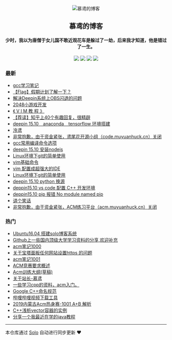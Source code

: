 <p align="center"><img alt="慕鸢的博客" src="https://static.b3log.org/images/brand/solo-32.png"></p><h2 align="center">
慕鸢的博客
</h2>

<h4 align="center">少时，我以为唐僧于女儿国不敢近观花车是躲过了一劫，后来我才知道，他是错过了一生。</h4>
<p align="center"><a title="慕鸢的博客" target="_blank" href="https://github.com/MuMuloveU/solo-blog"><img src="https://img.shields.io/github/last-commit/MuMuloveU/solo-blog.svg?style=flat-square&color=FF9900"></a>
<a title="GitHub repo size in bytes" target="_blank" href="https://github.com/MuMuloveU/solo-blog"><img src="https://img.shields.io/github/repo-size/MuMuloveU/solo-blog.svg?style=flat-square"></a>
<a title="Solo Version" target="_blank" href="https://github.com/b3log/solo/releases"><img src="https://img.shields.io/badge/solo-3.6.1-f1e05a.svg?style=flat-square&color=blueviolet"></a>
<a title="Hits" target="_blank" href="https://github.com/b3log/hits"><img src="https://hits.b3log.org/MuMuloveU/solo-blog.svg"></a></p>

### 最新

* [gcc学习笔记](https://www.muyuanhuck.cn/articles/2019/07/27/1564216533786.html)
* [【Flag】假期计划了解一下？](https://www.muyuanhuck.cn/articles/2019/07/19/1563535311781.html)
* [解决Deepin系统上OBS闪退的问题](https://www.muyuanhuck.cn/articles/2019/07/14/1563091376495.html)
* [2048小游戏开发](https://www.muyuanhuck.cn/articles/2019/07/13/1562982626722.html)
* [《 V I M  教  程 》](https://www.muyuanhuck.cn/articles/2019/07/09/1562682337699.html)
* [【荐读】知乎上40个有趣回复，很精辟 ](https://www.muyuanhuck.cn/articles/2019/07/01/1561988450412.html)
* [deepin 15.10　anaconda　tensorflow 环境搭建](https://www.muyuanhuck.cn/articles/2019/06/30/1561870489204.html)
* [泠鸢](https://www.muyuanhuck.cn/articles/2019/06/30/1561866533840.html)
* [非常抱歉，由于资金紧张，鸢尾花开源小组（code.muyuanhuck.cn）关闭 ](https://www.muyuanhuck.cn/code.muyuanhuck.cn)
* [gcc常用编译命令选项](https://www.muyuanhuck.cn/articles/2019/06/20/1561022765664.html)
* [deepin 15.10 安装nodejs](https://www.muyuanhuck.cn/articles/2019/06/19/1560915196420.html)
* [Linux环境下git的简单使用](https://www.muyuanhuck.cn/articles/2019/06/19/1560911295675.html)
* [vim基础命令](https://www.muyuanhuck.cn/articles/2019/06/18/1560859493876.html)
* [vim 配置成超强大的IDE](https://www.muyuanhuck.cn/articles/2019/06/18/1560857115774.html)
* [Linux环境下git的简单使用](https://www.muyuanhuck.cn/articles/2019/06/18/1560852539897.html)
* [deepin 15.10 python 换源](https://www.muyuanhuck.cn/articles/2019/06/18/1560849414255.html)
* [deppin15.10 vs code 配置 C++ 开发环境](https://www.muyuanhuck.cn/articles/2019/06/18/1560848667131.html)
* [deppin15.10 pip 报错 No module named pip](https://www.muyuanhuck.cn/articles/2019/06/18/1560848215436.html)
* [讲个笑话](https://www.muyuanhuck.cn/articles/2019/06/09/1560077175238.html)
* [非常抱歉，由于资金紧张，ACM练习平台（acm.muyuanhuck.cn）关闭](https://www.muyuanhuck.cn/acm.muyuanhuck.cn)

### 热门

* [Ubuntu16.04 搭建solo博客系统](https://www.muyuanhuck.cn/articles/2019/04/14/1555225584438.html)
* [Github上一些国内顶级大学学习资料的分享,欢迎补充](https://www.muyuanhuck.cn/articles/2019/04/14/1555228165766.html)
* [acm笔记1000](https://www.muyuanhuck.cn/acm)
* [关于宝塔面板任何网站设置https 的问题](https://www.muyuanhuck.cn/articles/2019/04/14/1555226676012.html)
* [acm笔记1001](https://www.muyuanhuck.cn/articles/2019/05/05/1557060641111.html)
* [ACM竞赛要求概述](https://www.muyuanhuck.cn/articles/2019/04/15/1555327608206.html)
* [Acm训练大纲(草稿)](https://www.muyuanhuck.cn/articles/2019/05/16/1557967767073.html)
* [关于站长-慕鸢](https://www.muyuanhuck.cn/articles/2019/04/14/1555227359508.html)
* [一些学习cpp的资料，acm入门。](https://www.muyuanhuck.cn/articles/2019/05/13/1557738508344.html)
* [Google C++命名规范](https://www.muyuanhuck.cn/articles/2019/05/15/1557892570277.html)
* [哔哩哔哩视频下载工具](https://www.muyuanhuck.cn/articles/2019/04/14/1555226724484.html)
* [2019内蒙古Acm热身赛-1001 A+B 解析](https://www.muyuanhuck.cn/articles/2019/05/14/1557823071577.html)
* [C++浅析vector容器的实例](https://www.muyuanhuck.cn/articles/2019/05/14/1557797300231.html)
* [分享一个我最近在学的java教程](https://www.muyuanhuck.cn/articles/2019/05/07/1557227774115.html)



---

本仓库通过 [Solo](https://github.com/b3log/solo) 自动进行同步更新 ❤️ 
